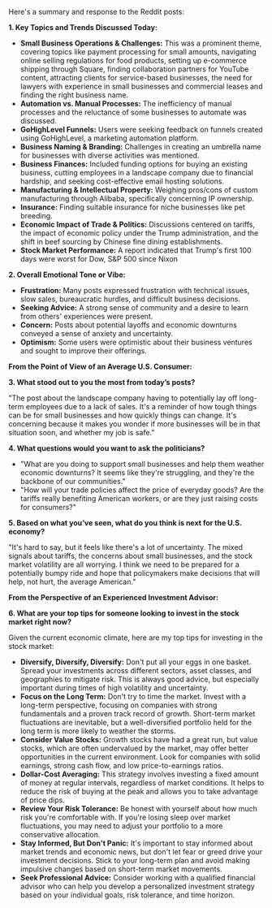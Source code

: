 Here's a summary and response to the Reddit posts:

**1. Key Topics and Trends Discussed Today:**

*   **Small Business Operations & Challenges:** This was a prominent theme, covering topics like payment processing for small amounts, navigating online selling regulations for food products, setting up e-commerce shipping through Square, finding collaboration partners for YouTube content, attracting clients for service-based businesses, the need for lawyers with experience in small businesses and commercial leases and finding the right business name.
*   **Automation vs. Manual Processes:** The inefficiency of manual processes and the reluctance of some businesses to automate was discussed.
*   **GoHighLevel Funnels:** Users were seeking feedback on funnels created using GoHighLevel, a marketing automation platform.
*   **Business Naming & Branding:** Challenges in creating an umbrella name for businesses with diverse activities was mentioned.
*   **Business Finances:** Included funding options for buying an existing business, cutting employees in a landscape company due to financial hardship, and seeking cost-effective email hosting solutions.
*   **Manufacturing & Intellectual Property:** Weighing pros/cons of custom manufacturing through Alibaba, specifically concerning IP ownership.
*   **Insurance:** Finding suitable insurance for niche businesses like pet breeding.
*   **Economic Impact of Trade & Politics:** Discussions centered on tariffs, the impact of economic policy under the Trump administration, and the shift in beef sourcing by Chinese fine dining establishments.
*   **Stock Market Performance:** A report indicated that Trump's first 100 days were worst for Dow, S&P 500 since Nixon

**2. Overall Emotional Tone or Vibe:**

*   **Frustration:** Many posts expressed frustration with technical issues, slow sales, bureaucratic hurdles, and difficult business decisions.
*   **Seeking Advice:** A strong sense of community and a desire to learn from others' experiences were present.
*   **Concern:** Posts about potential layoffs and economic downturns conveyed a sense of anxiety and uncertainty.
*   **Optimism:** Some users were optimistic about their business ventures and sought to improve their offerings.

**From the Point of View of an Average U.S. Consumer:**

**3. What stood out to you the most from today’s posts?**

"The post about the landscape company having to potentially lay off long-term employees due to a lack of sales. It's a reminder of how tough things can be for small businesses and how quickly things can change. It's concerning because it makes you wonder if more businesses will be in that situation soon, and whether my job is safe."

**4. What questions would you want to ask the politicians?**

*   "What are you doing to support small businesses and help them weather economic downturns? It seems like they're struggling, and they're the backbone of our communities."
*   "How will your trade policies affect the price of everyday goods? Are the tariffs really benefiting American workers, or are they just raising costs for consumers?"

**5. Based on what you’ve seen, what do you think is next for the U.S. economy?**

"It's hard to say, but it feels like there's a lot of uncertainty. The mixed signals about tariffs, the concerns about small businesses, and the stock market volatility are all worrying. I think we need to be prepared for a potentially bumpy ride and hope that policymakers make decisions that will help, not hurt, the average American."

**From the Perspective of an Experienced Investment Advisor:**

**6. What are your top tips for someone looking to invest in the stock market right now?**

Given the current economic climate, here are my top tips for investing in the stock market:

*   **Diversify, Diversify, Diversify:** Don't put all your eggs in one basket. Spread your investments across different sectors, asset classes, and geographies to mitigate risk. This is always good advice, but especially important during times of high volatility and uncertainty.
*   **Focus on the Long Term:** Don't try to time the market. Invest with a long-term perspective, focusing on companies with strong fundamentals and a proven track record of growth. Short-term market fluctuations are inevitable, but a well-diversified portfolio held for the long term is more likely to weather the storms.
*   **Consider Value Stocks:** Growth stocks have had a great run, but value stocks, which are often undervalued by the market, may offer better opportunities in the current environment. Look for companies with solid earnings, strong cash flow, and low price-to-earnings ratios.
*   **Dollar-Cost Averaging:** This strategy involves investing a fixed amount of money at regular intervals, regardless of market conditions. It helps to reduce the risk of buying at the peak and allows you to take advantage of price dips.
*   **Review Your Risk Tolerance:** Be honest with yourself about how much risk you're comfortable with. If you're losing sleep over market fluctuations, you may need to adjust your portfolio to a more conservative allocation.
*   **Stay Informed, But Don't Panic:** It's important to stay informed about market trends and economic news, but don't let fear or greed drive your investment decisions. Stick to your long-term plan and avoid making impulsive changes based on short-term market movements.
*   **Seek Professional Advice:** Consider working with a qualified financial advisor who can help you develop a personalized investment strategy based on your individual goals, risk tolerance, and time horizon.
